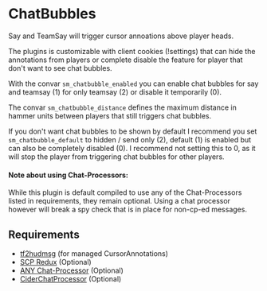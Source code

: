 ChatBubbles
=====

Say and TeamSay will trigger cursor annoations above player heads.

The plugins is customizable with client cookies (!settings) that can hide
the annotations from players or complete disable the feature for player that
don't want to see chat bubbles.

With the convar `sm_chatbubble_enabled` you can enable chat bubbles for say and teamsay (1)
for only teamsay (2) or disable it temporarily (0).

The convar `sm_chatbubble_distance` defines the maximum distance in hammer units
between players that still triggers chat bubbles.

If you don't want chat bubbles to be shown by default I recommend you set
`sm_chatbubble_default` to hidden / send only (2), default (1) is enabled but can also be completely disabled (0).
I recommend not setting this to 0, as it will stop the player from triggering chat bubbles for other players.

#### Note about using Chat-Processors:
While this plugin is default compiled to use any of the Chat-Processors listed in requirements, they remain optional.
Using a chat processor however will break a spy check that is in place for non-cp-ed messages.

Requirements
-----
- [tf2hudmsg](https://github.com/DosMike/tf2hudmsg) (for managed CursorAnnotations)
- [SCP Redux](https://forums.alliedmods.net/showthread.php?p=1820365) (Optional)
- [ANY Chat-Processor](https://forums.alliedmods.net/showthread.php?p=2448733) (Optional)
- [CiderChatProcessor](https://forums.alliedmods.net/showthread.php?p=2646798) (Optional)